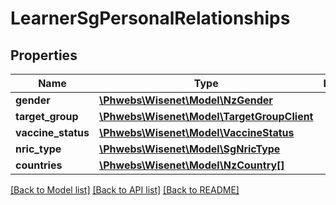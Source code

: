 # LearnerSgPersonalRelationships

## Properties
Name | Type | Description | Notes
------------ | ------------- | ------------- | -------------
**gender** | [**\Phwebs\Wisenet\Model\NzGender**](NzGender.md) |  | [optional] 
**target_group** | [**\Phwebs\Wisenet\Model\TargetGroupClient**](TargetGroupClient.md) |  | [optional] 
**vaccine_status** | [**\Phwebs\Wisenet\Model\VaccineStatus**](VaccineStatus.md) |  | [optional] 
**nric_type** | [**\Phwebs\Wisenet\Model\SgNricType**](SgNricType.md) |  | [optional] 
**countries** | [**\Phwebs\Wisenet\Model\NzCountry[]**](NzCountry.md) |  | [optional] 

[[Back to Model list]](../../README.md#documentation-for-models) [[Back to API list]](../../README.md#documentation-for-api-endpoints) [[Back to README]](../../README.md)

